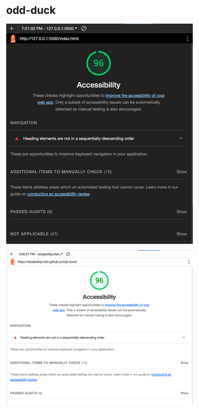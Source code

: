 # odd-duck

![Lighthouse Report 10-10-2023](img/lighthouse-odd-duck-10-10-23.png)

![Lighthouse Report 10-09-2023](img/lighthouse-odd-duck-10-9-23.png)
